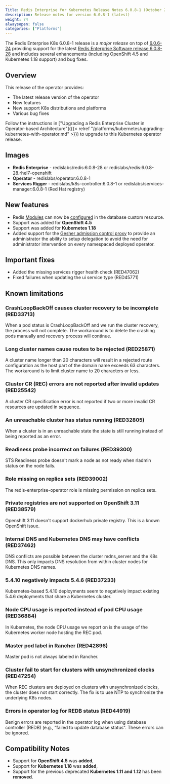 ```yaml
---
Title: Redis Enterprise for Kubernetes Release Notes 6.0.8-1 (October 2020)
description: Release notes for version 6.0.8-1 (latest)
weight: 74
alwaysopen: false
categories: ["Platforms"]
---
```


The Redis Enterprise K8s 6.0.8-1 release is a *major release* on top of [6.0.6-24](https://github.com/RedisLabs/redis-enterprise-k8s-docs/releases/tag/v6.0.6-24) providing support for the latest [Redis Enterprise Software release 6.0.8-28](https://docs.redislabs.com/latest/rs/release-notes/rs-6-0-8-september-2020/) and includes several enhancements (including OpenShift 4.5 and Kubernetes 1.18 support) and bug fixes.

## Overview

This release of the operator provides:

 * The latest release version of the operator
 * New features
 * New support K8s distributions and platforms
 * Various bug fixes


Follow the instructions in ["Upgrading a Redis Enterprise Cluster in Operator-based Architecture"]({{< relref "/platforms/kubernetes/upgrading-kubernetes-with-operator.md" >}}) to upgrade to this Kubernetes operator release.


## Images

 * **Redis Enterprise** - redislabs/redis:6.0.8-28 or redislabs/redis:6.0.8-28.rhel7-openshift
 * **Operator** - redislabs/operator:6.0.8-1
 * **Services Rigger** - redislabs/k8s-controller:6.0.8-1 or redislabs/services-manager:6.0.8-1 (Red Hat registry)

## New features

 * Redis [Modules](https://redislabs.com/redis-enterprise/modules/) can now be [configured](https://github.com/RedisLabs/redis-enterprise-k8s-docs/blob/master/redis_enterprise_database_api.md#dbmodule) in the database custom resource.
 * Support was added for **OpenShift 4.5**
 * Support was added for **Kubernetes 1.18**
 * Added support for the [Gesher admission control proxy](https://github.com/RedisLabs/redis-enterprise-k8s-docs/blob/master/admission/GESHER.md) to provide an administrator the ability to setup delegation to avoid the need for administrator intervention on every namespaced deployed operator.

## Important fixes

 * Added the missing services rigger health check (RED47062)
 * Fixed failures when updating the ui service type (RED45771)

## Known limitations

### CrashLoopBackOff causes cluster recovery to be incomplete  (RED33713)

When a pod status is CrashLoopBackOff and we run the cluster recovery, the process will not complete. The workaround is to delete the crashing pods manually and recovery process will continue.

### Long cluster names cause routes to be rejected  (RED25871)

A cluster name longer than 20 characters will result in a rejected route configuration as the host part of the domain name exceeds 63 characters. The workaround is to limit cluster name to 20 characters or less.

### Cluster CR (REC) errors are not reported after invalid updates (RED25542)

A cluster CR specification error is not reported if two or more invalid CR resources are updated in sequence.

### An unreachable cluster has status running (RED32805)

When a cluster is in an unreachable state the state is still running instead of being reported as an error.

### Readiness probe incorrect on failures (RED39300)

STS Readiness probe doesn't mark a node as not ready when rladmin status on the node fails.

### Role missing on replica sets (RED39002)

The redis-enterprise-operator role is missing permission on replica sets.

### Private registries are not supported on OpenShift 3.11 (RED38579)

Openshift 3.11 doesn't support dockerhub private registry. This is a known OpenShift issue.

### Internal DNS and Kubernetes DNS may have conflicts (RED37462)

DNS conflicts are possible between the cluster mdns_server and the K8s DNS. This only impacts DNS resolution from within cluster nodes for Kubernetes DNS names.

### 5.4.10 negatively impacts 5.4.6 (RED37233)

Kubernetes-based 5.4.10 deployments seem to negatively impact existing 5.4.6 deployments that share a Kubernetes cluster.

### Node CPU usage is reported instead of pod CPU usage (RED36884)

In Kubernetes, the node CPU usage we report on is the usage of the Kubernetes worker node hosting the REC pod.

### Master pod label in Rancher (RED42896)

Master pod is not always labeled in Rancher.

### Cluster fail to start for clusters with unsynchronized clocks (RED47254)

When REC clusters are deployed on clusters with unsynchronized clocks, the cluster does not start correctly. The fix is to use NTP to synchronize the underlying K8s nodes.

### Errors in operator log for REDB status (RED44919)

Benign errors are reported in the operator log when using database controller (REDB) (e.g., “failed to update database status". These errors can be ignored.

## Compatibility Notes

* Support for **OpenShift 4.5** was **added**,
* Support for **Kubernetes 1.18** was **added**,
* Support for the previous deprecated **Kubernetes 1.11 and 1.12** has been **removed**.
